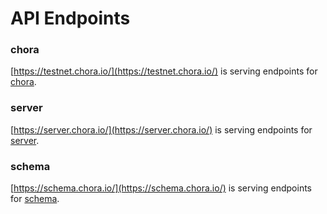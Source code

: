 # API Endpoints

### chora

[https://testnet.chora.io/](https://testnet.chora.io/) is serving endpoints for [chora](https://github.com/chora-io/chora).

### server

[https://server.chora.io/](https://server.chora.io/) is serving endpoints for [server](https://github.com/chora-io/server).

### schema

[https://schema.chora.io/](https://schema.chora.io/) is serving endpoints for [schema](https://github.com/chora-io/schema).
